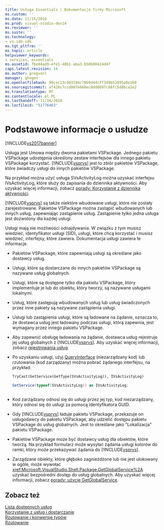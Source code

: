 ```yaml
---
title: Usługa Essentials | Dokumentacja firmy Microsoft
ms.custom: ''
ms.date: 11/15/2016
ms.prod: visual-studio-dev14
ms.reviewer: ''
ms.suite: ''
ms.technology:
- vs-ide-sdk
ms.tgt_pltfrm: ''
ms.topic: article
helpviewer_keywords:
- services, essentials
ms.assetid: fbe84ad9-efe1-48b1-aba3-b50b90424d47
caps.latest.revision: 14
ms.author: gregvanl
manager: ghogen
ms.openlocfilehash: 90cec13c403194c70b9d44cff349b53495a0e160
ms.sourcegitcommit: af428c7ccd007e668ec0dd8697c88fc5d8bca1e2
ms.translationtype: MT
ms.contentlocale: pl-PL
ms.lasthandoff: 11/16/2018
ms.locfileid: "51776463"
---
```

# <a name="service-essentials"></a>Podstawowe informacje o usłudze
[!INCLUDE[vs2017banner](../../includes/vs2017banner.md)]

Usługa jest Umowa między dwoma pakietami VSPackage. Jednego pakietu VSPackage udostępnia określony zestaw interfejsów dla innego pakietu VSPackage korzystać. [!INCLUDE[vsprvs](../../includes/vsprvs-md.md)] jest to zbiór pakietów VSPackage, które świadczy usługi do innych pakietów VSPackage.  
  
 Na przykład można użyć usługa SVsActivityLog można uzyskać interfejsu IVsActivityLog, które służy do zapisania do dziennika aktywności. Aby uzyskać więcej informacji, zobacz [porady: Korzystanie z dziennika aktywności](../../extensibility/how-to-use-the-activity-log.md).  
  
 [!INCLUDE[vsprvs](../../includes/vsprvs-md.md)] są także niektóre wbudowane usługi, które nie zostały zarejestrowane. Pakietów VSPackage można zastąpić wbudowanych lub innych usług, zapewniając zastąpienie usług. Zastąpienie tylko jedna usługa jest dozwolony dla każdej usługi.  
  
 Usługi mają nie możliwości odnajdywania. W związku z tym musisz wiedzieć, identyfikator usługi (SID), usługi, które chcą korzystać i musisz wiedzieć, interfejsy, które zawiera. Dokumentacja usługi zawiera te informacje.  
  
-   Pakietów VSPackage, które zapewniają usługi są określane jako dostawcy usług.  
  
-   Usługi, które są dostarczane do innych pakietów VSPackage są nazywane usług globalnych.  
  
-   Usługi, które są dostępne tylko dla pakietu VSPackage, który implementuje je lub do obiektu, który tworzy, są nazywane usługami lokalnymi.  
  
-   Usług, które zastępują wbudowanych usług lub usług świadczonych przez inne pakiety są nazywane zastąpienia usługi.  
  
-   Usługi lub zastąpienia usługi, które są ładowane na żądanie, oznacza to, że dostawca usług jest ładowany podczas usługi, którą zapewnia, jest wymagany przez innego pakietu VSPackage.  
  
-   Aby zapewnić obsługę ładowania na żądanie, dostawca usług rejestruje jej usług globalnych z [!INCLUDE[vsprvs](../../includes/vsprvs-md.md)]. Aby uzyskać więcej informacji, zobacz [rejestrowania usług](../../misc/registering-services.md).  
  
-   Po uzyskaniu usługi, użyj [QueryInterface](http://msdn.microsoft.com/library/62fce95e-aafa-4187-b50b-e6611b74c3b3) (niezarządzany kod) lub rzutowania (kod zarządzany) można pobrać żądanego interfejsu, na przykład:  
  
    ```vb  
    TryCast(GetService(GetType(SVsActivityLog)), IVsActivityLog)  
    ```  
  
    ```csharp  
    GetService(typeof(SVsActivityLog)) as IVsActivityLog;  
  
    ```  
  
-   Kod zarządzany odnosi się do usługi przez jej typ, kod niezarządzany, który odnosi się do usługi za pomocą identyfikatora GUID.  
  
-   Gdy [!INCLUDE[vsprvs](../../includes/vsprvs-md.md)] ładuje pakietu VSPackage, przekazuje on usługodawcy do pakietu VSPackage, aby udzielić dostępu pakietu VSPackage do usług globalnych. Jest to określane jako "Lokalizacja" pakietu VSPackage.  
  
-   Pakietów VSPackage może być dostawcy usług dla obiektów, które tworzą. Na przykład formularz może wysyłać żądania usługi kolorów do ramki, który może przekazywać żądania do [!INCLUDE[vsprvs](../../includes/vsprvs-md.md)].  
  
-   Zarządzane obiekty, które głęboko zagnieżdżone lub nie jest ulokowany w ogóle, może wywołać <xref:Microsoft.VisualStudio.Shell.Package.GetGlobalService%2A> uzyskać bezpośredni dostęp do usług globalnych. Aby uzyskać więcej informacji, zobacz [porady: użycie GetGlobalService](../../misc/how-to-use-getglobalservice.md).  
  
## <a name="see-also"></a>Zobacz też  
 [Lista dostępnych usług](../../extensibility/internals/list-of-available-services.md)   
 [Korzystanie z usług i dostarczanie](../../extensibility/using-and-providing-services.md)   
 [Rzutowanie i konwersje typów](http://msdn.microsoft.com/library/568df58a-d292-4b55-93ba-601578722878)   
 [Rzutowanie](http://msdn.microsoft.com/library/3dbeb06e-2f4b-4693-832d-624bc8ec95de)


